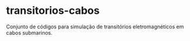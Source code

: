 # transitorios-cabos
Conjunto de códigos para simulação de transitórios eletromagnéticos em cabos submarinos.

